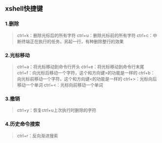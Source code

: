 ## xshell快捷键

### 1.删除

> ctrl+k：删除光标后的所有字符
> ctrl+u：删除光标前的所有字符
> ctrl+c：中断终端正在执行的任务，另起一行，有种删除整行的效果

### 2.光标移动

> ctrl+a：将光标移动到命令行开头
> ctrl+e：将光标移动到命令行末尾
> ctrl+f：向光标后移动一个字符，这个和方向键>的功能是一样的
> ctrl+b：向光标前移动一个字符，这个和方向键<的功能是一样的
> ctrl+>：光标向后移动一个单词
> ctrl+<：光标向前移动一个单词

### 3.撤销

> ctrl+y：恢复ctrl+u上次执行时删除的字符

### 4.历史命令搜索

> ctrl+r：反向渐进搜索